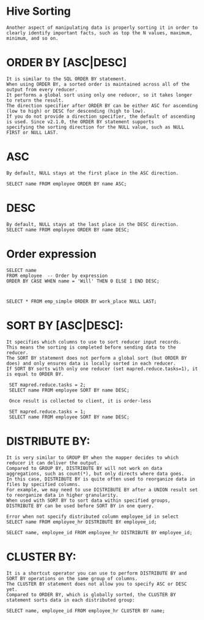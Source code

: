 #	Hive Sorting
	Another aspect of manipulating data is properly sorting it in order to clearly identify important facts, such as top the N values, maximum, minimum, and so on.

#	ORDER BY [ASC|DESC]
	It is similar to the SQL ORDER BY statement.
	When using ORDER BY, a sorted order is maintained across all of the output from every reducer.
	It performs a global sort using only one reducer, so it takes longer to return the result.
	The direction specifier after ORDER BY can be either ASC for ascending (low to high) or DESC for descending (high to low).
	If you do not provide a direction specifier, the default of ascending is used. Since v2.1.0, the ORDER BY statement supports 
	specifying the sorting direction for the NULL value, such as NULL FIRST or NULL LAST. 

#	ASC
	By default, NULL stays at the first place in the ASC direction.
	
	SELECT name FROM employee ORDER BY name ASC;
	
#	DESC
	By default, NULL stays at the last place in the DESC direction.
	SELECT name FROM employee ORDER BY name DESC;

#	Order expression
	SELECT name
	FROM employee  -- Order by expression
	ORDER BY CASE WHEN name = 'Will' THEN 0 ELSE 1 END DESC;

#	
	SELECT * FROM emp_simple ORDER BY work_place NULL LAST;

#	SORT BY [ASC|DESC]:
	It specifies which columns to use to sort reducer input records.
	This means the sorting is completed before sending data to the reducer.
	The SORT BY statement does not perform a global sort (but ORDER BY does) and only ensures data is locally sorted in each reducer.
	If SORT BY sorts with only one reducer (set mapred.reduce.tasks=1), it is equal to ORDER BY.
	
	 SET mapred.reduce.tasks = 2;
	 SELECT name FROM employee SORT BY name DESC;
	 
	 Once result is collected to client, it is order-less
	 
	 SET mapred.reduce.tasks = 1;
	 SELECT name FROM employee SORT BY name DESC;

#	DISTRIBUTE BY:
	It is very similar to GROUP BY when the mapper decides to which reducer it can deliver the output.
	Compared to GROUP BY, DISTRIBUTE BY will not work on data aggregations, such as count(*), but only directs where data goes.
	In this case, DISTRIBUTE BY is quite often used to reorganize data in files by specified columns.
	For example, we may need to use DISTRIBUTE BY after a UNION result set to reorganize data in higher granularity.
	When used with SORT BY to sort data within specified groups, DISTRIBUTE BY can be used before SORT BY in one query.
	
	Error when not specify distributed column employee_id in select
	SELECT name FROM employee_hr DISTRIBUTE BY employee_id;
	
	SELECT name, employee_id FROM employee_hr DISTRIBUTE BY employee_id; 

#	CLUSTER BY:
	It is a shortcut operator you can use to perform DISTRIBUTE BY and SORT BY operations on the same group of columns.
	The CLUSTER BY statement does not allow you to specify ASC or DESC yet.
	Compared to ORDER BY, which is globally sorted, the CLUSTER BY statement sorts data in each distributed group:
	
	SELECT name, employee_id FROM employee_hr CLUSTER BY name;
	
	
	
	
	
	
